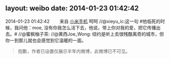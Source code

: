 layout: weibo
date: 2014-01-23 01:42:42
---
2014-01-23 01:42:42  &nbsp;&nbsp;&nbsp;&nbsp;&nbsp;&nbsp; 来自 <a href="http://app.weibo.com/t/feed/22zMnn" rel="nofollow">小米手机</a>
呵呵 //@xieyu_ic:这一句 #他临死的时候，我问他：moe, 没有你我怎么活下去，他说，带上你对我的爱，把它传播出去。#  //@蜜枫柚子茶:  //@黄西Joe_Wong: 纽约是听上去很残酷离奇的城市，但你一到那儿就也会感觉到它温暖的一面。
>  抱歉，作者已设置仅展示半年内微博，此微博已不可见。 ​​​
